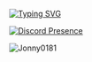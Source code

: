 [![Typing SVG](https://readme-typing-svg.demolab.com?font=Fira+Code&duration=2000&pause=500&repeat=true&random=false&width=435&height=35&lines=Hi%2C+my+name+is+Jonny+and+welcome!+%E2%AD%90;I'm+a+self+taught+programmer.+%F0%9F%AB%A0;You+can+contact+me+on+discord!+%F0%9F%92%BB;If+you+need+to+or+anything...+%F0%9F%91%80;Otherwise%2C+enjoy!+%F0%9F%98%81)](https://git.io/typing-svg)

[![Discord Presence](https://lanyard.cnrad.dev/api/827940585201205258&hideStatus=false)](https://discord.com/users/827940585201205258)

![Jonny0181](https://github-readme-stats.vercel.app/api?username=Jonny0181&show_icons=true&theme=tokyonight&hide=["issues"])
